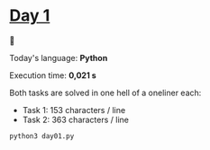 # [Day 1](https://adventofcode.com/2023/day/1) 
:gift:

Today's language: **Python**

Execution time: **0,021 s**

Both tasks are solved in one hell of a oneliner each:

- Task 1: 153 characters / line
- Task 2: 363 characters / line


```shell
python3 day01.py
```
<!-- one-liners -->
